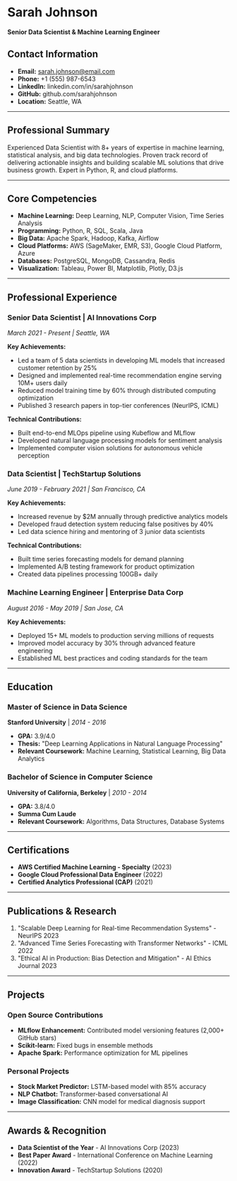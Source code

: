 # Sarah Johnson
**Senior Data Scientist & Machine Learning Engineer**

## Contact Information
- **Email:** sarah.johnson@email.com
- **Phone:** +1 (555) 987-6543
- **LinkedIn:** linkedin.com/in/sarahjohnson
- **GitHub:** github.com/sarahjohnson
- **Location:** Seattle, WA

---

## Professional Summary
Experienced Data Scientist with 8+ years of expertise in machine learning, statistical analysis, and big data technologies. Proven track record of delivering actionable insights and building scalable ML solutions that drive business growth. Expert in Python, R, and cloud platforms.

---

## Core Competencies
- **Machine Learning:** Deep Learning, NLP, Computer Vision, Time Series Analysis
- **Programming:** Python, R, SQL, Scala, Java
- **Big Data:** Apache Spark, Hadoop, Kafka, Airflow
- **Cloud Platforms:** AWS (SageMaker, EMR, S3), Google Cloud Platform, Azure
- **Databases:** PostgreSQL, MongoDB, Cassandra, Redis
- **Visualization:** Tableau, Power BI, Matplotlib, Plotly, D3.js

---

## Professional Experience

### Senior Data Scientist | AI Innovations Corp
*March 2021 - Present | Seattle, WA*

**Key Achievements:**
- Led a team of 5 data scientists in developing ML models that increased customer retention by 25%
- Designed and implemented real-time recommendation engine serving 10M+ users daily
- Reduced model training time by 60% through distributed computing optimization
- Published 3 research papers in top-tier conferences (NeurIPS, ICML)

**Technical Contributions:**
- Built end-to-end MLOps pipeline using Kubeflow and MLflow
- Developed natural language processing models for sentiment analysis
- Implemented computer vision solutions for autonomous vehicle perception

### Data Scientist | TechStartup Solutions
*June 2019 - February 2021 | San Francisco, CA*

**Key Achievements:**
- Increased revenue by $2M annually through predictive analytics models
- Developed fraud detection system reducing false positives by 40%
- Led data science hiring and mentoring of 3 junior data scientists

**Technical Contributions:**
- Built time series forecasting models for demand planning
- Implemented A/B testing framework for product optimization
- Created data pipelines processing 100GB+ daily

### Machine Learning Engineer | Enterprise Data Corp
*August 2016 - May 2019 | San Jose, CA*

**Key Achievements:**
- Deployed 15+ ML models to production serving millions of requests
- Improved model accuracy by 30% through advanced feature engineering
- Established ML best practices and coding standards for the team

---

## Education

### Master of Science in Data Science
**Stanford University** | *2014 - 2016*
- **GPA:** 3.9/4.0
- **Thesis:** "Deep Learning Applications in Natural Language Processing"
- **Relevant Coursework:** Machine Learning, Statistical Learning, Big Data Analytics

### Bachelor of Science in Computer Science
**University of California, Berkeley** | *2010 - 2014*
- **GPA:** 3.8/4.0
- **Summa Cum Laude**
- **Relevant Coursework:** Algorithms, Data Structures, Database Systems

---

## Certifications
- **AWS Certified Machine Learning - Specialty** (2023)
- **Google Cloud Professional Data Engineer** (2022)
- **Certified Analytics Professional (CAP)** (2021)

---

## Publications & Research
1. "Scalable Deep Learning for Real-time Recommendation Systems" - NeurIPS 2023
2. "Advanced Time Series Forecasting with Transformer Networks" - ICML 2022
3. "Ethical AI in Production: Bias Detection and Mitigation" - AI Ethics Journal 2023

---

## Projects

### Open Source Contributions
- **MLflow Enhancement:** Contributed model versioning features (2,000+ GitHub stars)
- **Scikit-learn:** Fixed bugs in ensemble methods
- **Apache Spark:** Performance optimization for ML pipelines

### Personal Projects
- **Stock Market Predictor:** LSTM-based model with 85% accuracy
- **NLP Chatbot:** Transformer-based conversational AI
- **Image Classification:** CNN model for medical diagnosis support

---

## Awards & Recognition
- **Data Scientist of the Year** - AI Innovations Corp (2023)
- **Best Paper Award** - International Conference on Machine Learning (2022)
- **Innovation Award** - TechStartup Solutions (2020)